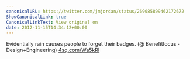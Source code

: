 ```yaml
---
canonicalURL: https://twitter.com/jmjordan/status/269085899462172672
ShowCanonicalLink: true
CanonicalLinkText: View original on
date: 2012-11-15T14:34:12+00:00
---
```

Evidentially rain causes people to forget their badges. (@ Benefitfocus - Design+Engineering) [4sq.com/Wa5kRl](http://4sq.com/Wa5kRl)